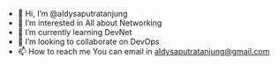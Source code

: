- 👋 Hi, I’m @aldysaputratanjung
- 👀 I’m interested in All about Networking
- 🌱 I’m currently learning DevNet
- 💞️ I’m looking to collaborate on DevOps
- 📫 How to reach me You can email in aldysaputratanjung@gmail.com

<!---
aldysaputratanjung/aldysaputratanjung is a ✨ special ✨ repository because its `README.md` (this file) appears on your GitHub profile.
You can click the Preview link to take a look at your changes.
--->
